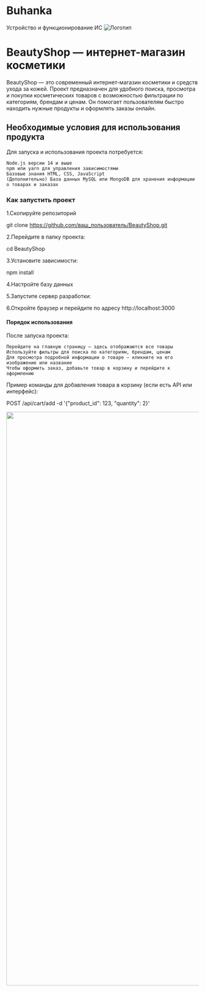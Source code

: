 # Buhanka
Устройство и функционирование ИС
![Логотип](https://octodex.github.com/images/orderedlistocat.png "Логотип GitHub")
# BeautyShop — интернет-магазин косметики


BeautyShop — это современный интернет-магазин косметики и средств ухода за кожей. Проект предназначен для удобного поиска, просмотра и покупки косметических товаров с возможностью фильтрации по категориям, брендам и ценам. Он помогает пользователям быстро находить нужные продукты и оформлять заказы онлайн.

## Необходимые условия для использования продукта
Для запуска и использования проекта потребуется:

    Node.js версии 14 и выше
    npm или yarn для управления зависимостями
    Базовые знания HTML, CSS, JavaScript
    (Дополнительно) База данных MySQL или MongoDB для хранения информации о товарах и заказах

    
### Как запустить проект

1.Скопируйте репозиторий

git clone https://github.com/ваш_пользователь/BeautyShop.git

2.Перейдите в папку проекта:

cd BeautyShop

3.Установите зависимости:

npm install

4.Настройте базу данных 

5.Запустите сервер разработки:

6.Откройте браузер и перейдите по адресу http://localhost:3000

#### Порядок использования

После запуска проекта:

    Перейдите на главную страницу — здесь отображаются все товары
    Используйте фильтры для поиска по категориям, брендам, ценам
    Для просмотра подробной информации о товаре — кликните на его изображение или название
    Чтобы оформить заказ, добавьте товар в корзину и перейдите к оформлению

Пример команды для добавления товара в корзину (если есть API или интерфейс):

POST /api/cart/add -d '{"product_id": 123, "quantity": 2}'

<div id="header" align="center">
  <img src="https://media3.giphy.com/media/v1.Y2lkPTc5MGI3NjExOTM5aHRvbzZhcnpza3RweGsyYTNibTViZDk2ZDVzZDNiN3k4bmp0YyZlcD12MV9pbnRlcm5hbF9naWZfYnlfaWQmY3Q9Zw/DebhXJUVWmyNDTt8Lv/giphy.gif" width="1500"/>
</div>




